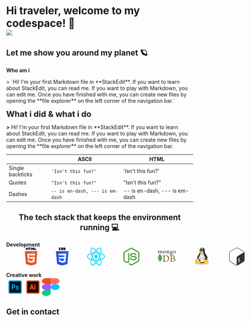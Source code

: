 <h1 style="margin: 0;">Hi traveler, welcome to my codespace! 🚀</h1>
<img src="https://68.media.tumblr.com/5d9d44687164a666bb7e344054a9901d/tumblr_nsy6r46nFd1tz85h4o1_500.gif" style="width: 550px; heigth: 450px;"> 
<h2>Let me show you around my planet 🪐</h2>
<strong>Who am i</strong><br \>
<p>> `Hi! I'm your first Markdown file in **StackEdit**. If you want to learn about StackEdit, you can read me. If you want to play with Markdown, you can edit me. Once you have finished with me, you can create new files by opening the **file explorer** on the left corner of the navigation bar.`</p>
<strong style="font-size: 22px;">What i did & what i do</strong><br \>

<p><strong>></strong> Hi! I'm your first Markdown file in **StackEdit**. If you want to learn about StackEdit, you can read me. If you want to play with Markdown, you can edit me. Once you have finished with me, you can create new files by opening the **file explorer** on the left corner of the navigation bar.</p>

|                |ASCII                          |HTML                         |
|----------------|-------------------------------|-----------------------------|
|Single backticks|`'Isn't this fun?'`            |'Isn't this fun?'            |
|Quotes          |`"Isn't this fun?"`            |"Isn't this fun?"            |
|Dashes          |`-- is en-dash, --- is em-dash`|-- is en-dash, --- is em-dash|

<h2 align="center">The tech stack that keeps the environment running 💻</h2>
<strong>Development</strong>
<div style="display: flex;">
  <img style="width: 48px; height: 48px; margin-left: 50px;" src="https://github.com/patil-prajwal/Tech-Stack-Icons/blob/main/Icons/html-5.svg">
  <img style="width: 48px; height: 48px; margin-left: 50px;" src="https://github.com/patil-prajwal/Tech-Stack-Icons/blob/main/Icons/css-3.svg">
  <img style="width: 48px; height: 48px; margin-left: 50px;" src="https://github.com/patil-prajwal/Tech-Stack-Icons/blob/main/Icons/react.svg">
  <img style="width: 48px; height: 48px; margin-left: 50px;" src="https://github.com/patil-prajwal/Tech-Stack-Icons/blob/main/Icons/nodejs-icon.svg">
  <img style="width: 48px; height: 48px; margin-left: 50px;" src="https://github.com/patil-prajwal/Tech-Stack-Icons/blob/main/Icons/mongodb-icon.svg">
  <img style="width: 48px; height: 48px; margin-left: 50px;" src="https://github.com/patil-prajwal/Tech-Stack-Icons/blob/main/Icons/linux-tux.svg">
  <img style="width: 48px; height: 48px; margin-left: 50px;" src="https://github.com/patil-prajwal/Tech-Stack-Icons/blob/main/Icons/bash1.svg">
 </div><br \>
<strong>Creative work</strong>
<div style="display: flex;">
 <img style="width: 48px; height: 48px;" src="https://github.com/patil-prajwal/Tech-Stack-Icons/blob/main/Icons/adobe-photoshop.svg">
 <img style="width: 48px; height: 48px;" src="https://github.com/patil-prajwal/Tech-Stack-Icons/blob/main/Icons/adobe-illustrator.svg">
 <img style="width: 48px; height: 48px;" src="https://raw.githubusercontent.com/patil-prajwal/Tech-Stack-Icons/661b1305f52d49de94f6640f8bbeec93dba9dc8a/Icons/figma.svg">
 </div>

<h2>Get in contact</h2>



